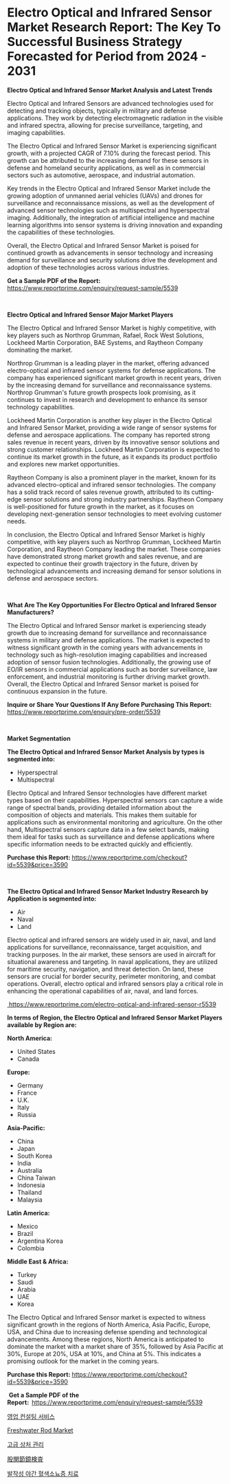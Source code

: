 <p><h1>Electro Optical and Infrared Sensor Market Research Report: The Key To Successful Business Strategy Forecasted for Period from 2024 - 2031</h1></p><p><strong>Electro Optical and Infrared Sensor Market Analysis and Latest Trends</strong></p>
<p><p>Electro Optical and Infrared Sensors are advanced technologies used for detecting and tracking objects, typically in military and defense applications. They work by detecting electromagnetic radiation in the visible and infrared spectra, allowing for precise surveillance, targeting, and imaging capabilities.</p><p>The Electro Optical and Infrared Sensor Market is experiencing significant growth, with a projected CAGR of 7.10% during the forecast period. This growth can be attributed to the increasing demand for these sensors in defense and homeland security applications, as well as in commercial sectors such as automotive, aerospace, and industrial automation.</p><p>Key trends in the Electro Optical and Infrared Sensor Market include the growing adoption of unmanned aerial vehicles (UAVs) and drones for surveillance and reconnaissance missions, as well as the development of advanced sensor technologies such as multispectral and hyperspectral imaging. Additionally, the integration of artificial intelligence and machine learning algorithms into sensor systems is driving innovation and expanding the capabilities of these technologies.</p><p>Overall, the Electro Optical and Infrared Sensor Market is poised for continued growth as advancements in sensor technology and increasing demand for surveillance and security solutions drive the development and adoption of these technologies across various industries.</p></p>
<p><strong>Get a Sample PDF of the Report:&nbsp;</strong> <a href="https://www.reportprime.com/enquiry/request-sample/5539">https://www.reportprime.com/enquiry/request-sample/5539</a></p>
<p>&nbsp;</p>
<p><strong>Electro Optical and Infrared Sensor Major Market Players</strong></p>
<p><p>The Electro Optical and Infrared Sensor Market is highly competitive, with key players such as Northrop Grumman, Rafael, Rock West Solutions, Lockheed Martin Corporation, BAE Systems, and Raytheon Company dominating the market. </p><p>Northrop Grumman is a leading player in the market, offering advanced electro-optical and infrared sensor systems for defense applications. The company has experienced significant market growth in recent years, driven by the increasing demand for surveillance and reconnaissance systems. Northrop Grumman's future growth prospects look promising, as it continues to invest in research and development to enhance its sensor technology capabilities.</p><p>Lockheed Martin Corporation is another key player in the Electro Optical and Infrared Sensor Market, providing a wide range of sensor systems for defense and aerospace applications. The company has reported strong sales revenue in recent years, driven by its innovative sensor solutions and strong customer relationships. Lockheed Martin Corporation is expected to continue its market growth in the future, as it expands its product portfolio and explores new market opportunities.</p><p>Raytheon Company is also a prominent player in the market, known for its advanced electro-optical and infrared sensor technologies. The company has a solid track record of sales revenue growth, attributed to its cutting-edge sensor solutions and strong industry partnerships. Raytheon Company is well-positioned for future growth in the market, as it focuses on developing next-generation sensor technologies to meet evolving customer needs.</p><p>In conclusion, the Electro Optical and Infrared Sensor Market is highly competitive, with key players such as Northrop Grumman, Lockheed Martin Corporation, and Raytheon Company leading the market. These companies have demonstrated strong market growth and sales revenue, and are expected to continue their growth trajectory in the future, driven by technological advancements and increasing demand for sensor solutions in defense and aerospace sectors.</p></p>
<p>&nbsp;</p>
<p><strong>What Are The Key Opportunities For Electro Optical and Infrared Sensor Manufacturers?</strong></p>
<p><p>The Electro Optical and Infrared Sensor market is experiencing steady growth due to increasing demand for surveillance and reconnaissance systems in military and defense applications. The market is expected to witness significant growth in the coming years with advancements in technology such as high-resolution imaging capabilities and increased adoption of sensor fusion technologies. Additionally, the growing use of EO/IR sensors in commercial applications such as border surveillance, law enforcement, and industrial monitoring is further driving market growth. Overall, the Electro Optical and Infrared Sensor market is poised for continuous expansion in the future.</p></p>
<p><strong>Inquire or Share Your Questions If Any Before Purchasing This Report:</strong> <a href="https://www.reportprime.com/enquiry/pre-order/5539">https://www.reportprime.com/enquiry/pre-order/5539</a></p>
<p>&nbsp;</p>
<p><strong>Market Segmentation</strong></p>
<p><strong>The Electro Optical and Infrared Sensor Market Analysis by types is segmented into:</strong></p>
<p><ul><li>Hyperspectral</li><li>Multispectral</li></ul></p>
<p><p>Electro Optical and Infrared Sensor technologies have different market types based on their capabilities. Hyperspectral sensors can capture a wide range of spectral bands, providing detailed information about the composition of objects and materials. This makes them suitable for applications such as environmental monitoring and agriculture. On the other hand, Multispectral sensors capture data in a few select bands, making them ideal for tasks such as surveillance and defense applications where specific information needs to be extracted quickly and efficiently.</p></p>
<p><strong>Purchase this Report:&nbsp;</strong><a href="https://www.reportprime.com/checkout?id=5539&price=3590">https://www.reportprime.com/checkout?id=5539&price=3590</a></p>
<p>&nbsp;</p>
<p><strong>The Electro Optical and Infrared Sensor Market Industry Research by Application is segmented into:</strong></p>
<p><ul><li>Air</li><li>Naval</li><li>Land</li></ul></p>
<p><p>Electro optical and infrared sensors are widely used in air, naval, and land applications for surveillance, reconnaissance, target acquisition, and tracking purposes. In the air market, these sensors are used in aircraft for situational awareness and targeting. In naval applications, they are utilized for maritime security, navigation, and threat detection. On land, these sensors are crucial for border security, perimeter monitoring, and combat operations. Overall, electro optical and infrared sensors play a critical role in enhancing the operational capabilities of air, naval, and land forces.</p></p>
<p><a href="https://www.reportprime.com/electro-optical-and-infrared-sensor-r5539">&nbsp;https://www.reportprime.com/electro-optical-and-infrared-sensor-r5539</a></p>
<p><strong>In terms of Region, the Electro Optical and Infrared Sensor Market Players available by Region are:</strong></p>
<p>
    <p> <strong> North America: </strong>
        <ul>
            <li>United States</li>
            <li>Canada</li>
        </ul>
        </p> 
    <p> <strong> Europe: </strong>
        <ul>
            <li>Germany</li>
            <li>France</li>
            <li>U.K.</li>
            <li>Italy</li>
            <li>Russia</li>
        </ul>
        </p> 
    <p> <strong> Asia-Pacific: </strong>
        <ul>
            <li>China</li>
            <li>Japan</li>
            <li>South Korea</li>
            <li>India</li>
            <li>Australia</li>
            <li>China Taiwan</li>
            <li>Indonesia</li>
            <li>Thailand</li>
            <li>Malaysia</li>
        </ul>
        </p> 
    <p> <strong> Latin America: </strong>
        <ul>
            <li>Mexico</li>
            <li>Brazil</li>
            <li>Argentina Korea</li>
            <li>Colombia</li>
        </ul>
        </p> 
    <p> <strong> Middle East & Africa: </strong>
        <ul>
            <li>Turkey</li>
            <li>Saudi</li>
            <li>Arabia</li>
            <li>UAE</li>
            <li>Korea</li>
        </ul>
    </p>
    </p>
<p><p>The Electro Optical and Infrared Sensor market is expected to witness significant growth in the regions of North America, Asia Pacific, Europe, USA, and China due to increasing defense spending and technological advancements. Among these regions, North America is anticipated to dominate the market with a market share of 35%, followed by Asia Pacific at 30%, Europe at 20%, USA at 10%, and China at 5%. This indicates a promising outlook for the market in the coming years.</p></p>
<p><strong>Purchase this Report: </strong><a href="https://www.reportprime.com/checkout?id=5539&price=3590">https://www.reportprime.com/checkout?id=5539&price=3590</a></p>
<p>&nbsp;<strong>Get a Sample PDF of the Report:&nbsp;&nbsp;</strong><a href="https://www.reportprime.com/enquiry/request-sample/5539">https://www.reportprime.com/enquiry/request-sample/5539</a></p>
<p><strong></strong></p>
<p><p><a href="https://medium.com/@emmamoy1/%EC%98%81%EC%97%85-%EC%BB%A8%EC%84%A4%ED%8C%85-%EC%84%9C%EB%B9%84%EC%8A%A4-%EC%8B%9C%EC%9E%A5-%EC%8B%9C%EC%9E%A5-%EC%A0%90%EC%9C%A0%EC%9C%A8-%EC%8B%9C%EC%9E%A5-%ED%8A%B8%EB%A0%8C%EB%93%9C-%EB%B0%8F-%EB%AF%B8%EB%9E%98-%EC%84%B1%EC%9E%A5-%ED%83%90%EC%83%89-ee0908fa1ac1">영업 컨설팅 서비스</a></p><p><a href="https://issuu.com/reportprime-2/docs/freshwater-rod-market-size-2030.pptx">Freshwater Rod Market</a></p><p><a href="https://github.com/Elenrrera7685/Market-Research-Report-List-1/blob/main/829183070774.md">고급 상처 관리</a></p><p><a href="https://medium.com/@effiesporer2023/%E3%83%92%E3%83%83%E3%83%97%E8%A6%96%E8%A6%9A%E9%8F%A1%E5%B8%82%E5%A0%B4-%E6%88%90%E5%8A%9F%E3%81%99%E3%82%8B%E3%83%93%E3%82%B8%E3%83%8D%E3%82%B9%E6%88%A6%E7%95%A5%E3%81%AE%E9%8D%B52031%E5%B9%B4%E3%81%BE%E3%81%A7%E3%81%AE%E4%BA%88%E6%B8%AC-d799bf1d6f89">股関節鏡検査</a></p><p><a href="https://medium.com/@ishacian.georges/%EB%B0%9C%EC%9E%91%EC%84%B1-%EC%95%BC%EA%B0%84-%ED%98%88%EC%83%89%EC%86%8C%EB%87%A8%EC%A6%9D-%EC%B9%98%EB%A3%8C-%EC%8B%9C%EC%9E%A5-%EC%A1%B0%EC%82%AC-%EB%B3%B4%EA%B3%A0%EC%84%9C-2024%EB%85%84%EB%B6%80%ED%84%B0-2031%EB%85%84%EA%B9%8C%EC%A7%80%EC%9D%98-%EA%B3%BC%EA%B1%B0-%EB%B0%8F-%EC%98%88%EC%B8%A1-ebd62bb3224f">발작성 야간 혈색소뇨증 치료</a></p></p>
